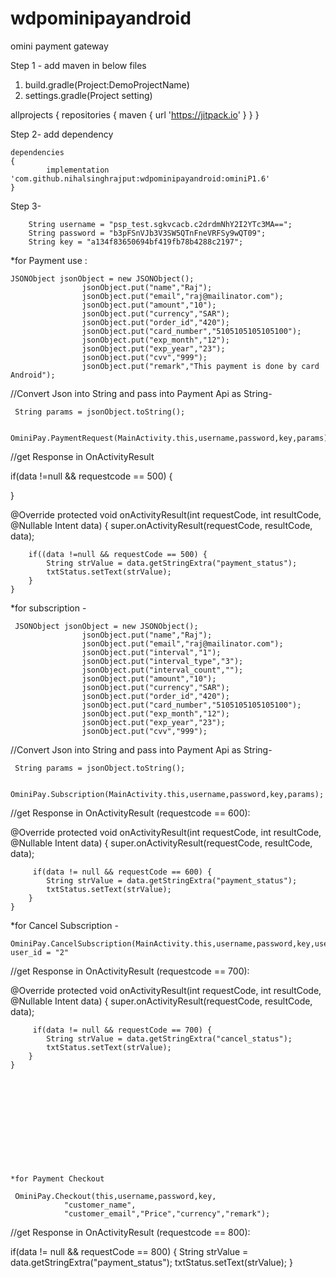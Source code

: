# wdpominipayandroid
omini payment gateway 

Step 1 -
add maven in below files 

1. build.gradle(Project:DemoProjectName)
2. settings.gradle(Project setting)

allprojects 
{
		repositories {
			maven 
			{ 
			url 'https://jitpack.io'
			}
		}
	}
  
  
  
  Step 2- add dependency

  	dependencies 
	{
	        implementation 'com.github.nihalsinghrajput:wdpominipayandroid:ominiP1.6'
	}
	
	
	
Step 3- 

        String username = "psp_test.sgkvcacb.c2drdmNhY2I2YTc3MA==";
        String password = "b3pFSnVJb3V3SW5QTnFneVRFSy9wQT09";
        String key = "a134f83650694bf419fb78b4288c2197";
	
	
	
	
	
	
	


*for Payment use :

	JSONObject jsonObject = new JSONObject();
                    jsonObject.put("name","Raj");
                    jsonObject.put("email","raj@mailinator.com");
                    jsonObject.put("amount","10");
                    jsonObject.put("currency","SAR");
                    jsonObject.put("order_id","420");
                    jsonObject.put("card_number","5105105105105100");
                    jsonObject.put("exp_month","12");
                    jsonObject.put("exp_year","23");
                    jsonObject.put("cvv","999");
                    jsonObject.put("remark","This payment is done by card Android");

//Convert Json into String and pass into Payment Api as String-

	 String params = jsonObject.toString();
	 
	 OminiPay.PaymentRequest(MainActivity.this,username,password,key,params);
	 
	 
	 
	 
	 
	 
	 
	 
//get Response in OnActivityResult

if(data !=null && requestcode == 500)
{

}


@Override
    protected void onActivityResult(int requestCode, int resultCode, @Nullable Intent data) {
        super.onActivityResult(requestCode, resultCode, data);
        
        if((data !=null && requestCode == 500) {
            String strValue = data.getStringExtra("payment_status");
            txtStatus.setText(strValue);
        }
    }
	 
	 
	 
	 
	 
	 
	 
	 
	 
	 
	 
*for subscription - 
	
	 JSONObject jsonObject = new JSONObject();
                    jsonObject.put("name","Raj");
                    jsonObject.put("email","raj@mailinator.com");
                    jsonObject.put("interval","1");
                    jsonObject.put("interval_type","3");
                    jsonObject.put("interval_count","");
                    jsonObject.put("amount","10");
                    jsonObject.put("currency","SAR");
                    jsonObject.put("order_id","420");
                    jsonObject.put("card_number","5105105105105100");
                    jsonObject.put("exp_month","12");
                    jsonObject.put("exp_year","23");
                    jsonObject.put("cvv","999");
		   
		    
		    
//Convert Json into String and pass into Payment Api as String-

	 String params = jsonObject.toString();
	 
	  OminiPay.Subscription(MainActivity.this,username,password,key,params);
	  
//get Response in OnActivityResult (requestcode == 600):

@Override
    protected void onActivityResult(int requestCode, int resultCode, @Nullable Intent data) {
        super.onActivityResult(requestCode, resultCode, data);
        
         if(data != null && requestCode == 600) {
            String strValue = data.getStringExtra("payment_status");
            txtStatus.setText(strValue);
        }
    }
	
	
	
	
	
	
	
	
	

*for Cancel Subscription - 

	OminiPay.CancelSubscription(MainActivity.this,username,password,key,user_id);
	user_id = "2"
	
//get Response in OnActivityResult (requestcode == 700):

@Override
    protected void onActivityResult(int requestCode, int resultCode, @Nullable Intent data) {
        super.onActivityResult(requestCode, resultCode, data);
        
         if(data != null && requestCode == 700) {
            String strValue = data.getStringExtra("cancel_status");
            txtStatus.setText(strValue);
        }
    }
    
    
    
    
    
    
    
    
    
    
    
    
    *for Payment Checkout
    
     OminiPay.Checkout(this,username,password,key,
                "customer_name",
                "customer_email","Price","currency","remark");
		
		
//get Response in OnActivityResult (requestcode == 800):

 if(data != null && requestCode == 800) 
 {
            String strValue = data.getStringExtra("payment_status");
            txtStatus.setText(strValue);
        }

	
